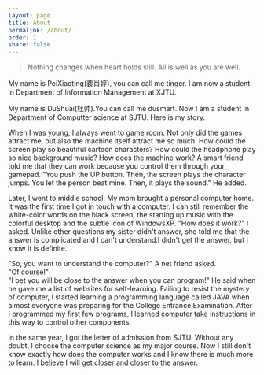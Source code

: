 ```yaml
---
layout: page
title: About
permalink: /about/
order: 1
share: false
---
```


> Nothing changes when heart holds still.
> All is well as you are well.

My name is PeiXiaoting(裴肖婷), you can call me tinger. I am now a student in Department of Information Management at XJTU.

My name is DuShuai(杜帅).You can call me dusmart. Now I am a student in Department of Computter science at SJTU. Here is my story.

When I was young, I always went to game room. Not only did the games attract me, but also the machine itself attract me so much. How could the screen play so beautiful cartoon characters? How could the headphone play so nice background music? How does the machine work? A smart friend told me that they can work because you control them through your gamepad. "You push the UP button. Then, the screen plays the character jumps. You let the person beat mine. Then, it plays the sound." He added.

Later, I went to middle school. My mom brought a personal computer home. It was the first time I got in touch with a computer. I can still remember the white-color words on the black screen, the starting up music with the colorful desktop and the subtle icon of WindowsXP. "How does it work?" I asked. Unlike other questions my sister didn't answer, she told me that the answer is complicated and I can't understand.I didn't get the answer, but I know it is definite. 

"So, you want to understand the computer?" A net friend asked.<br>
"Of course!" <br>
"I bet you will be close to the answer when you can program!" He said when he gave me a list of websites for self-learning. Failing to resist the mystery of computer, I started learning a programming language called JAVA when almost everyone was preparing for the College Entrance Examination. After I programmed my first few programs, I learned computer take instructions in this way to control other components.

In the same year, I got the letter of admission from SJTU. Without any doubt, I choose the computer science as my major course. Now I still don't know exactly how does the computer works and I know there is much more to learn. I believe I will get closer and closer to the answer.